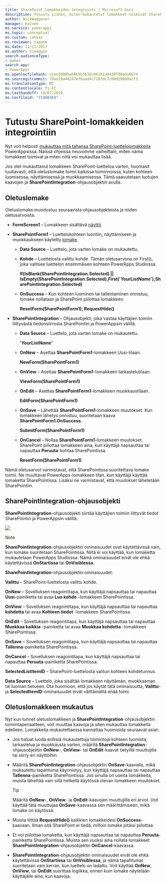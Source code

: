 ```yaml
---
title: SharePoint-lomakkeiden integrointi | Microsoft Docs
description: Tutustu siihen, miten mukautetut lomakkeet toimivat SharePointissa
author: NickWaggoner
manager: kvivek
ms.service: powerapps
ms.topic: conceptual
ms.custom: canvas
ms.reviewer: tapanm
ms.date: 11/11/2017
ms.author: niwaggon
search.audienceType:
- maker
search.app:
- PowerApps
ms.openlocfilehash: c1ee3d00bab865bf63dc06181a9430fd0a9a6674
ms.sourcegitcommit: 7dae19a44247ef6aad4c718fdc7c68d298b0a1f3
ms.translationtype: MT
ms.contentlocale: fi-FI
ms.lasthandoff: 10/07/2019
ms.locfileid: "71988369"
---
```

# <a name="understand-sharepoint-forms-integration"></a>Tutustu SharePoint-lomakkeiden integrointiin
Nyt voit helposti [mukauttaa mitä tahansa SharePoint-luettelolomakkeita](customize-list-form.md) PowerAppsissa. Näissä ohjeissa neuvomme vaiheittain, miten nämä lomakkeet toimivat ja miten niitä voi mukauttaa lisää.

Jos olet mukauttanut lomakkeen SharePoint-luetteloa varten, huomasit luultavasti, että oletuslomake toimii kaikissa toiminnoissa, kuten kohteen luomisessa, näyttämisessä ja muokkaamisessa. Tämä saavutetaan luotujen kaavojen ja **SharePointIntegration**-ohjausobjektin avulla.

## <a name="understand-the-default-generated-form"></a>Oletuslomake

Oletuslomake muodostuu seuraavista ohjausobjekteista ja niiden oletusarvoista:

* **FormScreen1** – Lomakkeen sisältävä [näyttö](controls/control-screen.md).

* **SharePointForm1** – Luettelokohteen luontiin, näyttämiseen ja muokkaukseen käytetty [lomake](working-with-forms.md).

    * **Data Source** – Luettelo, jota varten lomake on mukautettu.

    * **Kohde** – Luettelosta valittu kohde. Tämän oletusarvona on First(), joka valitsee luettelon ensimmäisen kohteen PowerApps Studiossa.

        **If(IsBlank(SharePointIntegration.Selected) || IsEmpty(SharePointIntegration.Selected),First('*YourListName*'),SharePointIntegration.Selected)**

    * **OnSuccess** – Kun kohteen luominen tai tallentaminen onnistuu, lomake nollataan ja SharePoint piilottaa lomakkeen.

        **ResetForm(SharePointForm1); RequestHide()**

* **SharePointIntegration** – Ohjausobjekti, joka vastaa käyttäjien toimiin liittyvästä tiedonsiirrosta SharePointin ja PowerAppsin välillä.

    * **Data Source** – Luettelo, jota varten lomake on mukautettu.

        **'*YourListName*'**

    * **OnNew** – Asettaa **SharePointForm1**-lomakkeen Uusi-tilaan.

        **NewForm(SharePointForm1)**

    * **OnView** – Asettaa **SharePointForm1**-lomakkeen tarkastelutilaan.

        **ViewForm(SharePointForm1)**

    * **OnEdit** – Asettaa **SharePointForm1**-lomakkeen muokkaustilaan.

        **EditForm(SharePointForm1)**

    * **OnSave** – Lähettää **SharePointForm1**-lomakkeen muutokset. Kun lomakkeen lähetys onnistuu, suoritetaan kaava **SharePointForm1.OnSuccess**.

        **SubmitForm(SharePointForm1)**

    * **OnCancel** – Nollaa **SharePointForm1**-lomakkeen muutokset. SharePoint piilottaa lomakkeen aina, kun käyttäjä napsauttaa tai napauttaa **Peruuta**-kohtaa SharePointissa.

        **ResetForm(SharePointForm1)**

Nämä oletusarvot varmistavat, että SharePointissa suoritettava lomake toimii. Ne muuttavat PowerApps-lomakkeen tilan, kun käyttäjä käyttää lomaketta SharePointissa. Lisäksi ne varmistavat, että muutokset lähetetään SharePointiin.

## <a name="understand-the-sharepointintegration-control"></a>SharePointIntegration-ohjausobjekti
**SharePointIntegration**-ohjausobjekti siirtää käyttäjien toimiin liittyvät tiedot SharePointin ja PowerAppsin välillä.

![](./media/sharepoint-form-integration/sharepointintegration-object.png)

>[!NOTE]
>**SharePointIntegration**-ohjausobjektin ominaisuudet ovat käytettävissä vain, kun lomake suoritetaan SharePointissa. Niitä ei voi käyttää, kun lomaketta mukautetaan PowerApps Studiossa. Nämä ominaisuudet eivät ole ehkä käytettävissä **OnStartissa** tai **OnVisiblessa**. 

**SharePointIntegration**-ohjausobjektin ominaisuudet:

**Valittu** – SharePoint-luettelosta valittu kohde.

**OnNew** – Sovelluksen reagointitapa, kun käyttäjä napsauttaa tai napauttaa **Uusi**-painiketta tai avaa **Luo kohde** -lomakkeen SharePointissa.

**OnView** – Sovelluksen reagointitapa, kun käyttäjä napsauttaa tai napauttaa **kohdetta** tai avaa **Kohteen tiedot** -lomakkeen SharePointissa.

**OnEdit** – Sovelluksen reagointitapa, kun käyttäjä napsauttaa tai napauttaa **Muokkaa kaikkia** -painiketta tai avaa **Muokkaa kohdetta** -lomakkeen SharePointissa.

**OnSave** – Sovelluksen reagointitapa, kun käyttäjä napsauttaa tai napauttaa **Tallenna**-painiketta SharePointissa.

**OnCancel** – Sovelluksen reagointitapa, kun käyttäjä napsauttaa tai napauttaa **Peruuta**-painiketta SharePointissa.

**SelectedListItemID** – SharePoint-luettelosta valitun kohteen kohdetunnus.

**Data Source** – Luettelo, joka sisältää lomakkeen näyttämän, muokkaaman tai luoman tietueen. Ota huomioon, että jos käytät tätä ominaisuutta, **Valittu**- ja **SelectedItemID**-ominaisuudet eivät välttämättä enää toimi.

## <a name="customize-the-default-form"></a>Oletuslomakkeen mukautus
Nyt kun tunnet oletuslomakkeen ja **SharePointIntegration**-ohjausobjektin toimintaperiaatteen, voit muuttaa kaavoja ja siten mukauttaa lomakkeita edelleen. Lomakkeita mukautettaessa kannattaa huomioida seuraavat asiat:

* Jos haluat luoda erillisiä mukautettuja toimintoja kohteen luomista, tarkastelua ja muokkausta varten, määritä **SharePointIntegration**-ohjausobjektin **OnNew**-, **OnView**- tai **OnEdit**-kaavat tietyillä muuttujilla tai siirry eri näyttöihin.

* Määritä **SharePointIntegration**-ohjausobjektin **OnSave**-kaavalla, mikä mukautettu tapahtuma käynnistyy, kun käyttäjä napsauttaa tai napauttaa **Tallenna**-painiketta SharePointissa. Jos sinulla on useita lomakkeita, muista lähettää vain sillä hetkellä käytössä olevan lomakkeen muutokset.

  > [!TIP]
  >    Määritä **OnNew**-, **OnView**- ja **OnEdit**-kaavojen muuttujille eri arvot. Voit käyttää tätä muuttujaa **OnSave**-kaavassa sen määrittämiseen, mikä lomake on käytössä.

* Muista liittää **RequestHide()** kaikkien lomakkeidesi **OnSuccess**-kaavaan. Ilman sitä SharePoint ei tiedä, milloin lomake pitäisi piilottaa.

* Et voi piilottaa lomaketta, kun käyttäjä napsauttaa tai napauttaa **Peruuta**-painiketta SharePointissa. Muista sen vuoksi aina nollata lomakkeet **SharePointIntegration**-ohjausobjektin **OnCancel**-kaavassa.

* **SharePointIntegration**-ohjausobjektin ominaisuudet eivät ole ehkä käytettävissä **OnStartissa** tai **OnVisiblessa**, ja nämä tapahtumat suoritetaan vain kerran, kun luettelo on ladattu. Voit käyttää **OnNew**, **OnView**, tai **OnEdit** suorittaa logiikka, ennen kuin lomake näytetään käyttäjälle aina, kun kaavoja. 
